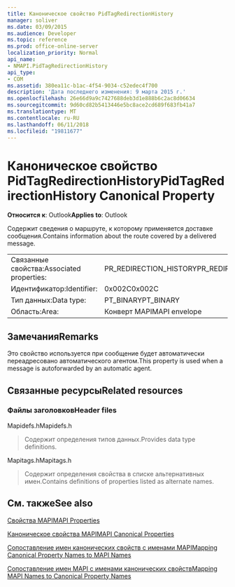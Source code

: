 ```yaml
---
title: Каноническое свойство PidTagRedirectionHistory
manager: soliver
ms.date: 03/09/2015
ms.audience: Developer
ms.topic: reference
ms.prod: office-online-server
localization_priority: Normal
api_name:
- NMAPI.PidTagRedirectionHistory
api_type:
- COM
ms.assetid: 380ea11c-b1ac-4f54-9034-c52edec4f700
description: 'Дата последнего изменения: 9 марта 2015 г.'
ms.openlocfilehash: 26e66d9a9c7427688deb3d1e888b6c2ac8d06634
ms.sourcegitcommit: 9d60cd82b5413446e5bc8ace2cd689f683fb41a7
ms.translationtype: MT
ms.contentlocale: ru-RU
ms.lasthandoff: 06/11/2018
ms.locfileid: "19811677"
---
```

# <a name="pidtagredirectionhistory-canonical-property"></a><span data-ttu-id="6724e-103">Каноническое свойство PidTagRedirectionHistory</span><span class="sxs-lookup"><span data-stu-id="6724e-103">PidTagRedirectionHistory Canonical Property</span></span>

  
  
<span data-ttu-id="6724e-104">**Относится к**: Outlook</span><span class="sxs-lookup"><span data-stu-id="6724e-104">**Applies to**: Outlook</span></span> 
  
<span data-ttu-id="6724e-105">Содержит сведения о маршруте, к которому применяется доставке сообщения.</span><span class="sxs-lookup"><span data-stu-id="6724e-105">Contains information about the route covered by a delivered message.</span></span>
  
|||
|:-----|:-----|
|<span data-ttu-id="6724e-106">Связанные свойства:</span><span class="sxs-lookup"><span data-stu-id="6724e-106">Associated properties:</span></span>  <br/> |<span data-ttu-id="6724e-107">PR_REDIRECTION_HISTORY</span><span class="sxs-lookup"><span data-stu-id="6724e-107">PR_REDIRECTION_HISTORY</span></span>  <br/> |
|<span data-ttu-id="6724e-108">Идентификатор:</span><span class="sxs-lookup"><span data-stu-id="6724e-108">Identifier:</span></span>  <br/> |<span data-ttu-id="6724e-109">0x002C</span><span class="sxs-lookup"><span data-stu-id="6724e-109">0x002C</span></span>  <br/> |
|<span data-ttu-id="6724e-110">Тип данных:</span><span class="sxs-lookup"><span data-stu-id="6724e-110">Data type:</span></span>  <br/> |<span data-ttu-id="6724e-111">PT_BINARY</span><span class="sxs-lookup"><span data-stu-id="6724e-111">PT_BINARY</span></span>  <br/> |
|<span data-ttu-id="6724e-112">Область:</span><span class="sxs-lookup"><span data-stu-id="6724e-112">Area:</span></span>  <br/> |<span data-ttu-id="6724e-113">Конверт MAPI</span><span class="sxs-lookup"><span data-stu-id="6724e-113">MAPI envelope</span></span>  <br/> |
   
## <a name="remarks"></a><span data-ttu-id="6724e-114">Замечания</span><span class="sxs-lookup"><span data-stu-id="6724e-114">Remarks</span></span>

<span data-ttu-id="6724e-115">Это свойство используется при сообщение будет автоматически переадресовано автоматического агентом.</span><span class="sxs-lookup"><span data-stu-id="6724e-115">This property is used when a message is autoforwarded by an automatic agent.</span></span>
  
## <a name="related-resources"></a><span data-ttu-id="6724e-116">Связанные ресурсы</span><span class="sxs-lookup"><span data-stu-id="6724e-116">Related resources</span></span>

### <a name="header-files"></a><span data-ttu-id="6724e-117">Файлы заголовков</span><span class="sxs-lookup"><span data-stu-id="6724e-117">Header files</span></span>

<span data-ttu-id="6724e-118">Mapidefs.h</span><span class="sxs-lookup"><span data-stu-id="6724e-118">Mapidefs.h</span></span>
  
> <span data-ttu-id="6724e-119">Содержит определения типов данных.</span><span class="sxs-lookup"><span data-stu-id="6724e-119">Provides data type definitions.</span></span>
    
<span data-ttu-id="6724e-120">Mapitags.h</span><span class="sxs-lookup"><span data-stu-id="6724e-120">Mapitags.h</span></span>
  
> <span data-ttu-id="6724e-121">Содержит определения свойства в списке альтернативных имен.</span><span class="sxs-lookup"><span data-stu-id="6724e-121">Contains definitions of properties listed as alternate names.</span></span>
    
## <a name="see-also"></a><span data-ttu-id="6724e-122">См. также</span><span class="sxs-lookup"><span data-stu-id="6724e-122">See also</span></span>



[<span data-ttu-id="6724e-123">Свойства MAPI</span><span class="sxs-lookup"><span data-stu-id="6724e-123">MAPI Properties</span></span>](mapi-properties.md)
  
[<span data-ttu-id="6724e-124">Каноническое свойства MAPI</span><span class="sxs-lookup"><span data-stu-id="6724e-124">MAPI Canonical Properties</span></span>](mapi-canonical-properties.md)
  
[<span data-ttu-id="6724e-125">Сопоставление имен канонических свойств с именами MAPI</span><span class="sxs-lookup"><span data-stu-id="6724e-125">Mapping Canonical Property Names to MAPI Names</span></span>](mapping-canonical-property-names-to-mapi-names.md)
  
[<span data-ttu-id="6724e-126">Сопоставление имен MAPI с именами канонических свойств</span><span class="sxs-lookup"><span data-stu-id="6724e-126">Mapping MAPI Names to Canonical Property Names</span></span>](mapping-mapi-names-to-canonical-property-names.md)

